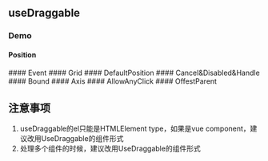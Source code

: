 <script setup>
import OffestParent from "./demo/OffestParent.vue"
import AllowAnyClick from "./demo/AllowAnyClick.vue"
import Axis from "./demo/Axis.vue"
import Bound from "./demo/Bound.vue"
import Cancel from "./demo/Cancel.vue"
import DefaultPosition from "./demo/DefaultPosition.vue"
import Grid from "./demo/Grid.vue"
import Event from "./demo/Event.vue"
import Position from "./demo/Position.vue"

</script>

## useDraggable
### Demo
#### Position
<Position/>
#### Event
<Event/>
#### Grid
<Grid/>
#### DefaultPosition
<DefaultPosition/>
#### Cancel&Disabled&Handle
<Cancel/>
#### Bound
<Bound/>
#### Axis
<Axis/>
#### AllowAnyClick
<AllowAnyClick/>
#### OffestParent
<OffestParent/>

## 注意事项
1. useDraggable的el只能是HTMLElement type，如果是vue component，建议改用UseDraggable的组件形式
2. 处理多个组件的时候，建议改用UseDraggable的组件形式
